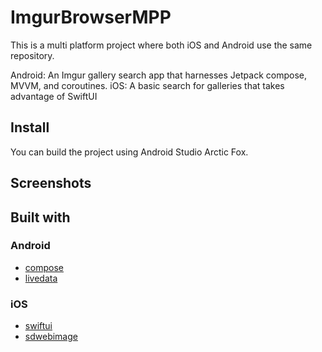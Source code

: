 # ImgurBrowserMPP
This is a multi platform project where both iOS and Android use the same repository.

Android: An Imgur gallery search app that harnesses Jetpack compose, MVVM, and coroutines.
iOS: A basic search for galleries that takes advantage of SwiftUI

## Install
You can build the project using Android Studio Arctic Fox. 

## Screenshots

## Built with
### Android
- [compose](https://developer.android.com/jetpack/compose)
- [livedata](https://developer.android.com/topic/libraries/architecture/livedata)
### iOS
- [swiftui](https://developer.apple.com/xcode/swiftui/)
- [sdwebimage](https://github.com/SDWebImage/SDWebImageSwiftUI)
